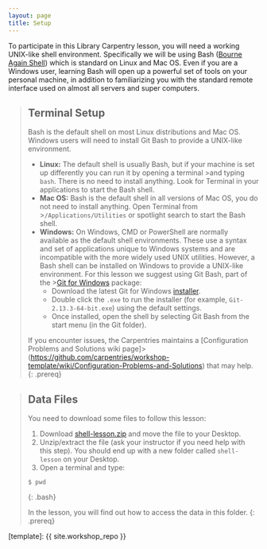 ```yaml
---
layout: page
title: Setup
---
```


To participate in this Library Carpentry lesson, you will need a working UNIX-like shell environment.
Specifically we will be using Bash ([Bourne Again Shell](https://en.wikipedia.org/wiki/Bash_(Unix_shell))) which is standard on Linux and Mac OS. 
Even if you are a Windows user, learning Bash will open up a powerful set of tools on your personal machine, in addition to familiarizing you with the standard remote interface used on almost all servers and super computers. 

>## Terminal Setup
>
>Bash is the default shell on most Linux distributions and Mac OS. 
>Windows users will need to install Git Bash to provide a UNIX-like environment.
>
>- **Linux:** The default shell is usually Bash, but if your machine is set up differently you can run it by opening a terminal >and typing `bash`.  There is no need to install anything. Look for Terminal in your applications to start the Bash shell.
>- **Mac OS:** Bash is the default shell in all versions of Mac OS, you do not need to install anything. Open Terminal from >`/Applications/Utilities` or spotlight search to start the Bash shell.
>- **Windows:** On Windows, CMD or PowerShell are normally available as the default shell environments. These use a syntax and set of applications unique to Windows systems and are incompatible with the more widely used UNIX utilities. However, a Bash shell can be installed on Windows to provide a UNIX-like environment. For this lesson we suggest using Git Bash, part of the >[Git for Windows](https://git-for-windows.github.io/) package:
>    - Download the latest Git for Windows [installer](https://git-for-windows.github.io/).
>    - Double click the `.exe` to run the installer (for example, `Git-2.13.3-64-bit.exe`) using the default settings.
>    - Once installed, open the shell by selecting Git Bash from the start menu (in the Git folder).
>
>If you encounter issues, the Carpentries maintains a [Configuration Problems and Solutions wiki page]>(https://github.com/carpentries/workshop-template/wiki/Configuration-Problems-and-Solutions) that may help.
{: .prereq}
    
>## Data Files
>
>You need to download some files to follow this lesson:
>
>1. Download [shell-lesson.zip](https://github.com/LibraryCarpentry/lc-shell/raw/gh-pages/data/shell-lesson.zip) and move the file to your Desktop.
>2. Unzip/extract the file (ask your instructor if you need help with this step). You should end up with a new folder called `shell-lesson` on your Desktop.
>3. Open a terminal and type:
>
>~~~
>$ pwd
>~~~
>{: .bash}
>
>In the lesson, you will find out how to access the data in this folder.
{: .prereq}

[template]: {{ site.workshop_repo }}
